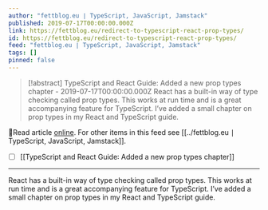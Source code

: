 ```yaml
---
author: "fettblog․eu ∣ TypeScript, JavaScript, Jamstack"
published: 2019-07-17T00:00:00.000Z
link: https://fettblog.eu/redirect-to-typescript-react-prop-types/
id: https://fettblog.eu/redirect-to-typescript-react-prop-types/
feed: "fettblog․eu ∣ TypeScript, JavaScript, Jamstack"
tags: []
pinned: false
---
```

> [!abstract] TypeScript and React Guide: Added a new prop types chapter - 2019-07-17T00:00:00.000Z
> React has a built-in way of type checking called prop types. This works at run time and is a great accompanying feature for TypeScript. I’ve added a small chapter on prop types in my React and TypeScript guide.

🔗Read article [online](https://fettblog.eu/redirect-to-typescript-react-prop-types/). For other items in this feed see [[../fettblog․eu ∣ TypeScript, JavaScript, Jamstack]].

- [ ] [[TypeScript and React Guide꞉ Added a new prop types chapter]]
- - -
React has a built-in way of type checking called prop types. This works at run time and is a great accompanying feature for TypeScript. I’ve added a small chapter on prop types in my React and TypeScript guide.
